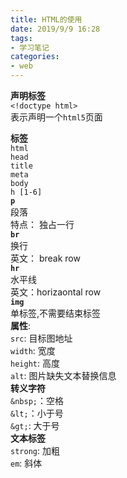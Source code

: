 ```yaml
---
title: HTML的使用
date: 2019/9/9 16:28
tags: 
- 学习笔记
categories: 
- web
---
```



**声明标签**  
    `<!doctype html>`  
    表示声明一个`html5`页面

**标签**  
    `html`  
    `head`  
    `title`  
    `meta`  
    `body`  
    `h [1-6]`  
    **`p`**  
        段落  
        特点： 独占一行  
    **`br`**  
        换行  
        英文： break row  
    **`hr`**  
        水平线  
        英文：horizaontal row  
    **`img`**  
        单标签,不需要结束标签  
        **属性**:  
            `src`: 目标图地址  
            `width`: 宽度  
            `height`: 高度  
            `alt`: 图片缺失文本替换信息  
**转义字符**  
`&nbsp;`：空格  
`&lt;`：小于号  
`&gt;`: 大于号  
**文本标签**  
`strong`: 加粗  
`em`: 斜体  

